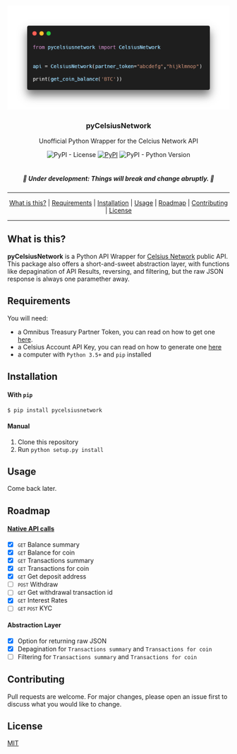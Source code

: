 <div align="center">
	<a href="https://pypi.org/project/pycelsiusnetwork/" target="_blank">
    	<img alt="pyCelsiusNetwork Example" title="pyCelsiusNetwork" src="./.github/images/header.png" />
    </a>
    </div>

<h3 align="center">pyCelsiusNetwork</h3>
<p align="center">Unofficial Python Wrapper for the Celcius Network API</p>

<div align="center">
  <img alt="PyPI - License" src="https://img.shields.io/pypi/l/pycelsiusnetwork?style=for-the-badge">
  <a href="https://pypi.org/project/pycelsiusnetwork/" target="_blank"><img alt="PyPI" src="https://img.shields.io/pypi/v/pycelsiusnetwork?style=for-the-badge"></a>
  <img alt="PyPI - Python Version" src="https://img.shields.io/pypi/pyversions/pycelsiusnetwork?style=for-the-badge">
</div>

<br/>

<h5 align="center"> 
🚧 Under development: Things will break and change abruptly. 🚧
</h5>

---

<p align="center">
    <a href="#what-is-this">What is this?</a> |
    <a href="#requirements">Requirements</a> |
    <a href="#installation">Installation</a> |
    <a href="#usage">Usage</a> |
    <a href="#roadmap">Roadmap</a> |
    <a href="#contributing">Contributing</a> |
    <a href="#license">License</a>
</p>

---

## What is this?
**pyCelsiusNetwork** is a Python API Wrapper for [Celsius Network](https://celsius.network/) public API.
This package also offers a short-and-sweet abstraction layer, with functions like depagination of API Results, reversing, and filtering, but the raw JSON response is always one paramether away.

## Requirements
You will need:
 - a Omnibus Treasury Partner Token, you can read on how to get one [here](https://developers.celsius.network/omnibus-treasury.html).
 - a Celsius Account API Key, you can read on how to generate one [here](https://developers.celsius.network/createAPIKey.html)
 - a computer with ``Python 3.5+`` and ``pip`` installed

## Installation
#### With ``pip``

```
$ pip install pycelsiusnetwork
```

#### Manual

1. Clone this repository
2. Run ```python setup.py install```

## Usage
Come back later.

## Roadmap

#### [Native API calls](https://documenter.getpostman.com/view/4207695/Rzn6v2mZ?version=latest#83677182-2cc9-4198-b574-77ad0862237b)
- [x] <small>``GET``</small> Balance summary
- [x] <small>``GET``</small> Balance for coin
- [x] <small>``GET``</small> Transactions summary
- [x] <small>``GET``</small> Transactions for coin
- [x] <small>``GET``</small> Get deposit address
- [ ] <small>``POST``</small> Withdraw
- [ ] <small>``GET``</small> Get withdrawal transaction id
- [x] <small>``GET``</small> Interest Rates
- [ ] <small>``GET`` ``POST``</small> KYC

#### Abstraction Layer
- [x] Option for returning raw JSON
- [x] Depagination for ``Transactions summary`` and ``Transactions for coin``
- [ ] Filtering for ``Transactions summary`` and ``Transactions for coin``

## Contributing
Pull requests are welcome. For major changes, please open an issue first to discuss what you would like to change.

<!-- Please make sure to update tests as appropriate. -->

## License
[MIT](https://choosealicense.com/licenses/mit/)